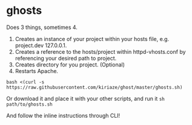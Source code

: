 ghosts
=====


Does 3 things, sometimes 4.

1. Creates an instance of your project within your hosts file, e.g. project.dev 127.0.0.1.
2. Creates a reference to the hosts/project within httpd-vhosts.conf by referencing your desired path to project.
3. Creates directory for you project. (Optional)
4. Restarts Apache.

`bash <(curl -s https://raw.githubusercontent.com/kiriaze/ghost/master/ghosts.sh)`

Or download it and place it with your other scripts, and run it `sh path/to/ghosts.sh`

And follow the inline instructions through CLI!
